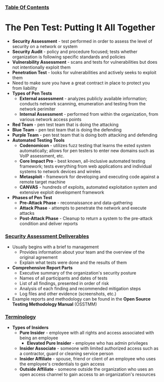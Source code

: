 ### [Table Of Contents](https://karsyboy.github.io/CEHv10StudyGuide/)

# The Pen Test:  Putting It All Together

- **Security Assessment** - test performed in order to assess the level of security on a network or system
- **Security Audit** - policy and procedure focused; tests whether organization is following specific standards and policies
- **Vulnerability Assessment** - scans and tests for vulnerabilities but does not intentionally exploit them
- **Penetration Test** - looks for vulnerabilities and actively seeks to exploit them
- Need to make sure you have a great contract in place to protect you from liability
- **Types of Pen Tests**
  - **External assessment** - analyzes publicly available information; conducts network scanning, enumeration and testing from the network perimiter
  - **Internal Assessment** - performed from within the organization, from various network access points
- **Red Team** - pen test team that is doing the attacking
- **Blue Team** - pen test team that is doing the defending
- **Purple Team** - pen test team that is doing both attacking and defending
- **Automated Testing Tools**
  - **Codenomicon** - utilizes fuzz testing that learns the ested system automatically; allows for pen testers to enter new domains such as VoIP assessment, etc.
  - **Core Impact Pro** - best known, all-inclusive automated testing framework; tests everything from web applications and individual systems to network devices and wireles
  - **Metasploit** - framework for developing and executing code against a remote target machine
  - **CANVAS** - hundreds of exploits, automated exploitation system and extensive exploit development framework
- **Phases of Pen Test**
  - **Pre-Attack Phase** - reconnaissance and data-gathering
  - **Attack Phase** - attempts to penetrate the network and execute attacks
  - **Post-Attack Phase** - Cleanup to return a system to the pre-attack condition and deliver reports

### <u>Security Assessment Deliverables</u>

- Usually begins with a brief to management
  - Provides information about your team and the overview of the original agreement
  - Explain what tests were done and the results of them
- **Comprehensive Report Parts**
  - Executive summary of the organization's security posture
  - Names of all participants and dates of tests
  - List of all findings, presented in order of risk
  - Analysis of each finding and recommended mitigation steps
  - Log files and other evidence (screenshots, etc.)
- Example reports and methodology can be found in the **Open Source Testing Methodology Manual** (OSSTMM)

### <u>Terminology</u>

- **Types of Insiders**
  - **Pure Insider** - employee with all rights and access associated with being an employee
    - **Elevated Pure Insider** - employee who has admin privileges
  - **Insider Associate** - someone with limited authorized access such as a contractor, guard or cleaning service person
  - **Insider Affiliate** - spouse, friend or client of an employee who uses the employee's credentials to gain access
  - **Outside Affiliate** - someone outside the organization who uses an open access channel to gain access to an organization's resources
